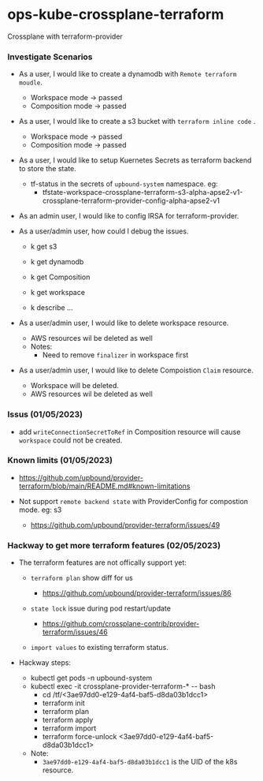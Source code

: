 # ops-kube-crossplane-terraform
Crossplane with terraform-provider

### Investigate Scenarios

- As a user, I would like to create a dynamodb with `Remote terraform moudle`.
  - Workspace mode -> passed
  - Composition mode -> passed

- As a user, I would like to create a s3 bucket with `terraform inline code` .
  - Workspace mode -> passed
  - Composition mode -> passed

- As a user, I would like to setup Kuernetes Secrets as terraform backend to store the state. 
  - tf-status in the secrets of `upbound-system` namespace. eg:
    - tfstate-workspace-crossplane-terraform-s3-alpha-apse2-v1-crossplane-terraform-provider-config-alpha-apse2-v1

- As an admin user, I would like to config IRSA for terraform-provider.

- As a user/admin user, how could I debug the issues.
  - k get s3
  - k get dynamodb
  - k get Composition

  - k get workspace
  - k describe ...

- As a user/admin user, I would like to delete workspace resource.
  - AWS resources wil be deleted as well
  - Notes: 
    - Need to remove `finalizer` in workspace first

- As a user/admin user, I would like to delete Compoistion `Claim` resource. 
  - Workspace will be deleted. 
  - AWS resources wil be deleted as well


### Issus (01/05/2023)
- add `writeConnectionSecretToRef` in Composition resource will cause `workspace` could not be created.


### Known limits (01/05/2023)
- https://github.com/upbound/provider-terraform/blob/main/README.md#known-limitations

- Not support `remote backend state` with ProviderConfig for compostion mode. eg: s3
  - https://github.com/upbound/provider-terraform/issues/49

### Hackway to get more terraform features  (02/05/2023)
- The terraform features are not offically support yet:
  - `terraform plan` show diff for us
    - https://github.com/upbound/provider-terraform/issues/86

  - `state lock` issue during pod restart/update
    - https://github.com/crossplane-contrib/provider-terraform/issues/46

  - `import values` to existing terraform status.  

- Hackway steps:
  - kubectl get pods -n upbound-system 
  - kubectl exec -it crossplane-provider-terraform-* -- bash
    - cd /tf/<3ae97dd0-e129-4af4-baf5-d8da03b1dcc1>
    - terraform init
    - terraform plan
    - terraform apply
    - terraform import
    - terraform force-unlock <3ae97dd0-e129-4af4-baf5-d8da03b1dcc1>
  - Note:
    - `3ae97dd0-e129-4af4-baf5-d8da03b1dcc1` is the UID of the k8s resource.  

